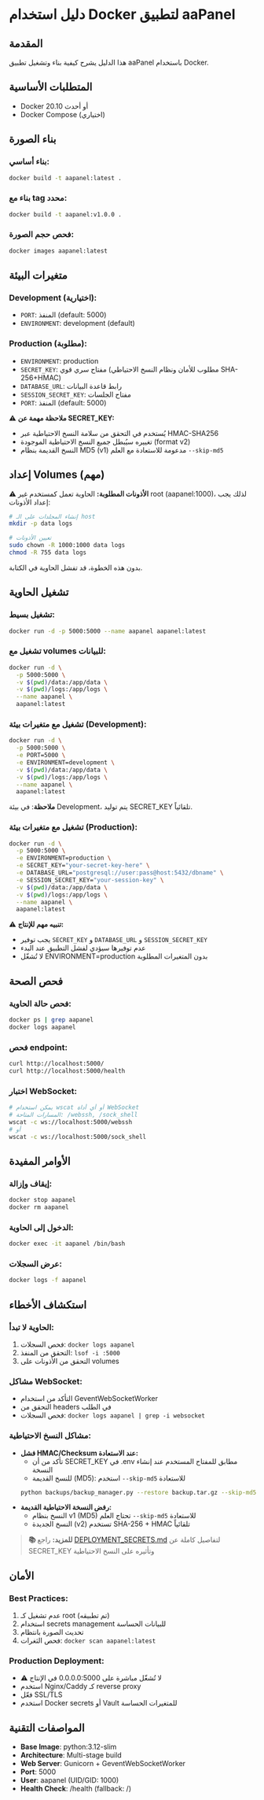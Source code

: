 # دليل استخدام Docker لتطبيق aaPanel

## المقدمة
هذا الدليل يشرح كيفية بناء وتشغيل تطبيق aaPanel باستخدام Docker.

## المتطلبات الأساسية
- Docker 20.10 أو أحدث
- Docker Compose (اختياري)

## بناء الصورة

### بناء أساسي:
```bash
docker build -t aapanel:latest .
```

### بناء مع tag محدد:
```bash
docker build -t aapanel:v1.0.0 .
```

### فحص حجم الصورة:
```bash
docker images aapanel:latest
```

## متغيرات البيئة

### Development (اختيارية):
- `PORT`: المنفذ (default: 5000)
- `ENVIRONMENT`: development (default)

### Production (مطلوبة):
- `ENVIRONMENT`: production
- `SECRET_KEY`: مفتاح سري قوي (مطلوب للأمان ونظام النسخ الاحتياطي SHA-256+HMAC)
- `DATABASE_URL`: رابط قاعدة البيانات
- `SESSION_SECRET_KEY`: مفتاح الجلسات
- `PORT`: المنفذ (default: 5000)

⚠️ **ملاحظة مهمة عن SECRET_KEY:**
- يُستخدم في التحقق من سلامة النسخ الاحتياطية عبر HMAC-SHA256
- تغييره سيُبطل جميع النسخ الاحتياطية الموجودة (format v2)
- النسخ القديمة بنظام MD5 (v1) مدعومة للاستعادة مع العلم `--skip-md5`

## إعداد Volumes (مهم)

⚠️ **الأذونات المطلوبة:**
الحاوية تعمل كمستخدم غير root (aapanel:1000)، لذلك يجب إعداد الأذونات:

```bash
# إنشاء المجلدات على الـ host
mkdir -p data logs

# تعيين الأذونات
sudo chown -R 1000:1000 data logs
chmod -R 755 data logs
```

بدون هذه الخطوة، قد تفشل الحاوية في الكتابة.

## تشغيل الحاوية

### تشغيل بسيط:
```bash
docker run -d -p 5000:5000 --name aapanel aapanel:latest
```

### تشغيل مع volumes للبيانات:
```bash
docker run -d \
  -p 5000:5000 \
  -v $(pwd)/data:/app/data \
  -v $(pwd)/logs:/app/logs \
  --name aapanel \
  aapanel:latest
```

### تشغيل مع متغيرات بيئة (Development):
```bash
docker run -d \
  -p 5000:5000 \
  -e PORT=5000 \
  -e ENVIRONMENT=development \
  -v $(pwd)/data:/app/data \
  -v $(pwd)/logs:/app/logs \
  --name aapanel \
  aapanel:latest
```

**ملاحظة**: في بيئة Development، يتم توليد SECRET_KEY تلقائياً.

### تشغيل مع متغيرات بيئة (Production):
```bash
docker run -d \
  -p 5000:5000 \
  -e ENVIRONMENT=production \
  -e SECRET_KEY="your-secret-key-here" \
  -e DATABASE_URL="postgresql://user:pass@host:5432/dbname" \
  -e SESSION_SECRET_KEY="your-session-key" \
  -v $(pwd)/data:/app/data \
  -v $(pwd)/logs:/app/logs \
  --name aapanel \
  aapanel:latest
```

⚠️ **تنبيه مهم للإنتاج:**
- يجب توفير `SECRET_KEY` و `DATABASE_URL` و `SESSION_SECRET_KEY`
- عدم توفيرها سيؤدي لفشل التطبيق عند البدء
- لا تُشغّل ENVIRONMENT=production بدون المتغيرات المطلوبة

## فحص الصحة

### فحص حالة الحاوية:
```bash
docker ps | grep aapanel
docker logs aapanel
```

### فحص endpoint:
```bash
curl http://localhost:5000/
curl http://localhost:5000/health
```

### اختبار WebSocket:
```bash
# يمكن استخدام wscat أو أي أداة WebSocket
# المسارات المتاحة: /webssh, /sock_shell
wscat -c ws://localhost:5000/webssh
# أو
wscat -c ws://localhost:5000/sock_shell
```

## الأوامر المفيدة

### إيقاف وإزالة:
```bash
docker stop aapanel
docker rm aapanel
```

### الدخول إلى الحاوية:
```bash
docker exec -it aapanel /bin/bash
```

### عرض السجلات:
```bash
docker logs -f aapanel
```

## استكشاف الأخطاء

### الحاوية لا تبدأ:
1. فحص السجلات: `docker logs aapanel`
2. التحقق من المنفذ: `lsof -i :5000`
3. التحقق من الأذونات على volumes

### مشاكل WebSocket:
- التأكد من استخدام GeventWebSocketWorker
- التحقق من headers في الطلب
- فحص السجلات: `docker logs aapanel | grep -i websocket`

### مشاكل النسخ الاحتياطية:
- **فشل HMAC/Checksum عند الاستعادة:**
  - تأكد من أن SECRET_KEY في .env مطابق للمفتاح المستخدم عند إنشاء النسخة
  - للنسخ القديمة (MD5): استخدم `--skip-md5` للاستعادة
  ```bash
  python backups/backup_manager.py --restore backup.tar.gz --skip-md5
  ```
- **رفض النسخة الاحتياطية القديمة:**
  - النسخ بنظام v1 (MD5) تحتاج العلم `--skip-md5` للاستعادة
  - النسخ الجديدة (v2) تستخدم SHA-256 + HMAC تلقائياً

> **📚 للمزيد:** راجع [DEPLOYMENT_SECRETS.md](./DEPLOYMENT_SECRETS.md) لتفاصيل كاملة عن SECRET_KEY وتأثيره على النسخ الاحتياطية

## الأمان

### Best Practices:
1. عدم تشغيل كـ root (تم تطبيقه)
2. استخدام secrets management للبيانات الحساسة
3. تحديث الصورة بانتظام
4. فحص الثغرات: `docker scan aapanel:latest`

### Production Deployment:
- ⚠️ لا تُشغّل مباشرة على 0.0.0.0:5000 في الإنتاج
- استخدم Nginx/Caddy كـ reverse proxy
- فعّل SSL/TLS
- استخدم Docker secrets أو Vault للمتغيرات الحساسة

## المواصفات التقنية

- **Base Image**: python:3.12-slim
- **Architecture**: Multi-stage build
- **Web Server**: Gunicorn + GeventWebSocketWorker
- **Port**: 5000
- **User**: aapanel (UID/GID: 1000)
- **Health Check**: /health (fallback: /)
